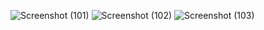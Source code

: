 
![Screenshot (101)](https://user-images.githubusercontent.com/76200523/135735255-8662173d-2da4-47c2-82a9-d8d2e8a244d3.png)
![Screenshot (102)](https://user-images.githubusercontent.com/76200523/135735274-17940bf5-5118-4142-a1ae-f0c8f2796840.png)
![Screenshot (103)](https://user-images.githubusercontent.com/76200523/135735278-8cde5039-13e4-49eb-93e0-36039d0eeb5d.png)
